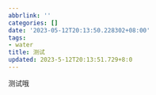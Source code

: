 ```yaml
---
abbrlink: ''
categories: []
date: '2023-05-12T20:13:50.228302+08:00'
tags:
- water
title: 测试
updated: 2023-5-12T20:13:51.729+8:0
---
```

测试哦
